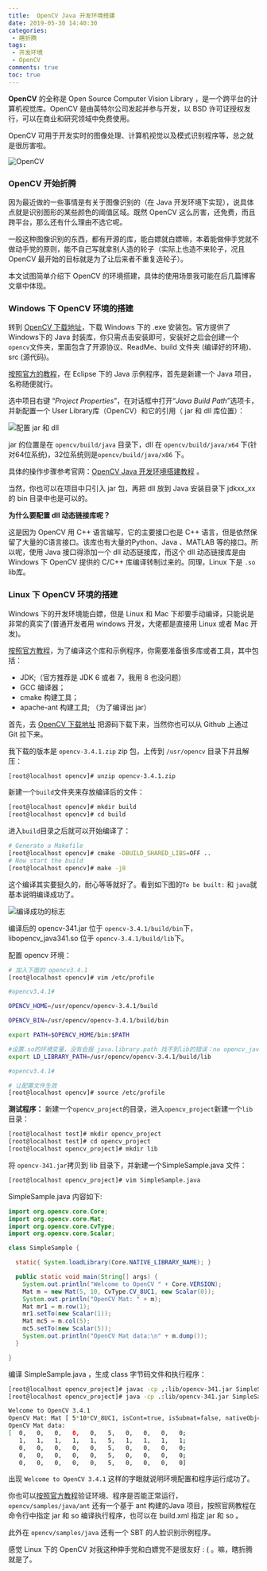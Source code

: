 ```yaml
---
title:  OpenCV Java 开发环境搭建
date: 2019-05-30 14:40:30
categories:
 - 瞎折腾
tags:
 - 开发环境
 - OpenCV
comments: true
toc: true
---
```




**OpenCV** 的全称是 Open Source Computer Vision Library ，是一个跨平台的计算机视觉库。OpenCV 是由英特尔公司发起并参与开发，以 BSD 许可证授权发行，可以在商业和研究领域中免费使用。
<!--more-->
OpenCV 可用于开发实时的图像处理、计算机视觉以及模式识别程序等，总之就是很厉害啦。



![OpenCV](https://upload.wikimedia.org/wikipedia/commons/thumb/5/53/OpenCV_Logo_with_text.png/225px-OpenCV_Logo_with_text.png)

### **OpenCV 开始折腾**

因为最近做的一些事情是有关于图像识别的（在 Java 开发环境下实现），说具体点就是识别图形的某些颜色的阈值区域。既然 OpenCV 这么厉害，还免费，而且跨平台，那么还有什么理由不选它呢。

一般这种图像识别的东西，都有开源的库，能白嫖就白嫖嘛，本着能做伸手党就不做动手党的原则，能不自己写就拿别人造的轮子（实际上也造不来轮子，况且 OpenCV 最开始的目标就是为了让后来者不重复造轮子）。



本文试图简单介绍下 OpenCV 的环境搭建，具体的使用场景我可能在后几篇博客文章中体现。

### **Windows 下 OpenCV 环境的搭建**

转到 [OpenCV 下载地址](https://opencv.org/releases/)，下载 Windows 下的 .exe 安装包。官方提供了Windows下的 Java 封装库，你只需点击安装即可，安装好之后会创建一个`opencv`文件夹，里面包含了开源协议、ReadMe、build 文件夹 (编译好的环境)、src (源代码)。

[按照官方的教程](https://docs.opencv.org/2.4.4-beta/doc/tutorials/introduction/desktop_java/java_dev_intro.html)，在 Eclipse 下的 Java 示例程序，首先是新建一个 Java 项目，名称随便就行。

选中项目右键 “_Project Properties_”，在对话框中打开“_Java Build Path_”选项卡，并新配置一个 User Library库（OpenCV）和它的引用（ jar 和 dll 库位置）：

![配置 jar 和 dll](https://docs.opencv.org/2.4.4-beta/_images/eclipse_user_lib7.png)

jar 的位置是在 `opencv/build/java` 目录下，dll 在 `opencv/build/java/x64` 下(针对64位系统)，32位系统则是`opencv/build/java/x86` 下。

具体的操作步骤参考官网：[OpenCV Java 开发环境搭建教程](https://docs.opencv.org/2.4.4-beta/doc/tutorials/introduction/desktop_java/java_dev_intro.html) 。

当然，你也可以在项目中只引入 jar 包，再把 dll 放到 Java 安装目录下 jdkxx_xx 的 bin 目录中也是可以的。

**为什么要配置 dll 动态链接库呢？**

这是因为 OpenCV 用 C++ 语言编写，它的主要接口也是 C++ 语言，但是依然保留了大量的C语言接口。该库也有大量的Python、Java 、MATLAB 等的接口。所以呢，使用 Java 接口得添加一个 dll 动态链接库，而这个 dll 动态链接库是由 Windows 下 OpenCV 提供的 C/C++ 库编译转制过来的。同理，Linux 下是 `.so` lib库。

### **Linux 下 OpenCV 环境的搭建**

Windows 下的开发环境能白嫖，但是 Linux 和 Mac 下却要手动编译，只能说是非常的真实了(普通开发者用 windows 开发，大佬都是直接用 Linux 或者 Mac 开发)。

[按照官方教程](https://docs.opencv.org/3.4.1/d9/d52/tutorial_java_dev_intro.html)，为了编译这个库和示例程序，你需要准备很多库或者工具，其中包括：
*   JDK;（官方推荐是 JDK 6 或者 7，我用 8 也没问题）
*   GCC 编译器；
*   cmake 构建工具；
*   apache-ant 构建工具; （为了编译出 jar）

首先，去 [OpenCV 下载地址](https://opencv.org/releases/) 把源码下载下来，当然你也可以从 Github 上通过 Git 拉下来。

我下载的版本是 `opencv-3.4.1.zip` zip 包，上传到 `/usr/opencv` 目录下并且解压：

```sh
[root@localhost opencv]# unzip opencv-3.4.1.zip
```

新建一个`build`文件夹来存放编译后的文件：
```sh
[root@localhost opencv]# mkdir build
[root@localhost opencv]# cd build
```

进入`build`目录之后就可以开始编译了：
```sh
# Generate a Makefile
[root@localhost opencv]# cmake -DBUILD_SHARED_LIBS=OFF ..
# Now start the build
[root@localhost opencv]# make -j8
```

这个编译其实要挺久的，耐心等等就好了。看到如下图的`To be built:` 和 `java`就基本说明编译成功了。

![编译成功的标志](https://docs.opencv.org/3.4.1/cmake_output.png)

编译后的 opencv-341.jar 位于 `opencv-3.4.1/build/bin`下，libopencv_java341.so 位于 `opencv-3.4.1/build/lib`下。

配置 opencv 环境：
```sh
# 加入下面的 opencv3.4.1
[root@localhost opencv]# vim /etc/profile

#opencv3.4.1#

OPENCV_HOME=/usr/opencv/opencv-3.4.1/build

OPENCV_BIN=/usr/opencv/opencv-3.4.1/build/bin

export PATH=$OPENCV_HOME/bin:$PATH

#设置.so的环境变量，没有会报 java.library.path 找不到lib的错误：no opencv_java341 in java.library.path。
export LD_LIBRARY_PATH=/usr/opencv/opencv-3.4.1/build/lib

#opencv3.4.1#

# 让配置文件生效
[root@localhost opencv]# source /etc/profile

```

**测试程序：**
新建一个`opencv_project`的目录，进入`opencv_project`新建一个`lib`目录：
```sh
[root@localhost test]# mkdir opencv_project
[root@localhost test]# cd opencv_project
[root@localhost opencv_project]# mkdir lib
```

将 `opencv-341.jar`拷贝到 lib 目录下，并新建一个SimpleSample.java 文件：
```sh
[root@localhost opencv_project]# vim SimpleSample.java
```

SimpleSample.java 内容如下:
```java
import org.opencv.core.Core;
import org.opencv.core.Mat;
import org.opencv.core.CvType;
import org.opencv.core.Scalar;

class SimpleSample {

  static{ System.loadLibrary(Core.NATIVE_LIBRARY_NAME); }

  public static void main(String[] args) {
    System.out.println("Welcome to OpenCV " + Core.VERSION);
    Mat m = new Mat(5, 10, CvType.CV_8UC1, new Scalar(0));
    System.out.println("OpenCV Mat: " + m);
    Mat mr1 = m.row(1);
    mr1.setTo(new Scalar(1));
    Mat mc5 = m.col(5);
    mc5.setTo(new Scalar(5));
    System.out.println("OpenCV Mat data:\n" + m.dump());
  }

}

```

编译 SimpleSample.java ，生成 class 字节码文件和执行程序：
```sh
[root@localhost opencv_project]# javac -cp ,:lib/opencv-341.jar SimpleSample.java 
[root@localhost opencv_project]# java -cp .:lib/opencv-341.jar SimpleSample

Welcome to OpenCV 3.4.1
OpenCV Mat: Mat [ 5*10*CV_8UC1, isCont=true, isSubmat=false, nativeObj=0x7f861c124550, dataAddr=0x7f861c1245c0 ]
OpenCV Mat data:
[  0,   0,   0,   0,   0,   5,   0,   0,   0,   0;
   1,   1,   1,   1,   1,   5,   1,   1,   1,   1;
   0,   0,   0,   0,   0,   5,   0,   0,   0,   0;
   0,   0,   0,   0,   0,   5,   0,   0,   0,   0;
   0,   0,   0,   0,   0,   5,   0,   0,   0,   0]

```

出现 `Welcome to OpenCV 3.4.1` 这样的字眼就说明环境配置和程序运行成功了。

你也可以[按照官方教程](https://docs.opencv.org/3.4.1/d9/d52/tutorial_java_dev_intro.html)验证环境、程序是否能正常运行，`opencv/samples/java/ant` 还有一个基于 ant 构建的Java 项目，按照官网教程在命令行中指定 jar 和 so 编译执行程序，也可以在 build.xml 指定 jar 和 so 。

此外在 `opencv/samples/java` 还有一个 SBT 的人脸识别示例程序。

感觉 Linux 下的 OpenCV 对我这种伸手党和白嫖党不是很友好 : ( 。嘛，瞎折腾就是了。